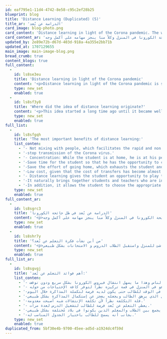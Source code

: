 ```yaml
---
id: eaf795e1-11d4-4742-8e58-c95c2ef28b25
blueprint: blog
title: 'Distance Learning (Duplicated) (5)'
title_ar: 'الدراسة عن بُعد'
card_image: blog-photo.png
card_content: 'Distance learning in light of the Corona pandemic. The world is still suffering from the Corona pandemic that began at the beginning of the year 2020, that is, almost a year ago. We started the pandemic, and we have all spent days and months inside the house, only going out when absolutely necessary. Everything was transferred from study or work to the home, without the need. To go out and mingle with people. I started holding meetings on the Zoom platform and making decisions to continue work normally. We have all already started using the Zoom platform in order to complete the work that suddenly stopped without warning. Even children and teachers began to communicate on the same platform in order to complete the educational curriculum that had been stopped without completion. Even exams were turned into websites launched by schools so that students could enter the websites and the end of the year exams would arrive. Indeed, coexistence has begun, whether for children or adults, in light of the Corona pandemic, at home, and each of us is accomplishing his tasks to the fullest extent'
card_content_ar: 'الدراسة عن بُعد في ظل جائحة الكورونا مازال العالم يعاني من جائحة الكورونا التي بدأت مع بداية عام 2020 أي منذ سنة تقريباً بدأنا الجائحة وقد مر علينا جميعاً أيام وشهور داخل المنزل لا تخرج إلا للضرورة القصوى تحول كل شئ من الدراسة أو العمل إلي المنزل, دون الحاجة للخروج والإختلاط بالناس. بدأت على منصة زووم عمل إجتماعات وأخذ القرارات لتكملة العمل بشكل طبيعي. بدأنا بالفعل جميعاً إستخدام منصة زووم لكي يتم إستكمال العمل الذي توقف فجأة دون سابق إنذار. حتى الأطفال والمعلمين بدأوا بالتواصل على نفس المنصة حتى يتم إستكمال المنهج التعليمي الذي توقف دون استكماله حتى الإمتحانات تحولت إلي المواقع أطلقتها المدارس حتي يتم دخول الطلاب المواقع وحلول إمتحانات نهاية العام. وبالفعل بدأ التعايش سواء للأطفال أو الكبار في ظل جائحة الكورونا في المنزل وكلاً منا ينجز مهامه علي أكمل وجه'
updated_by: 2e89e72b-d67d-403d-918a-4a355e2bb71b
updated_at: 1707129655
main_image: main-image-blog.png
bread_crumb: true
content_blogs: true
full_content:
  -
    id: ls8se3eu
    title: 'Distance learning in light of the Corona pandemic'
    content: '<p>Distance learning in light of the Corona pandemic is still... The world is suffering from the Corona pandemic, which began at the beginning of the year 2020, that is, almost a year ago. We started the pandemic, and we have all spent days and months inside the house, only going out when absolutely necessary, shifting everything from study or work to the home, without the need to go out and mingle with people. I started holding meetings on the Zoom platform and making decisions to continue work normally. We have all already started using the Zoom platform in order to complete the work that suddenly stopped without warning. Even children and teachers began to communicate on the same platform in order to complete the educational curriculum that had been stopped without completion.</p>'
    type: new_set
    enabled: true
  -
    id: ls8sf3y8
    title: 'Where did the idea of distance learning originate?'
    content: '<p>This idea started a long time ago until it became well established for most students who experienced it in one way or another. Therefore, at the beginning of the Corona pandemic, it was not strange that everything was</p>'
    type: new_set
    enabled: true
full_list:
  -
    id: ls8sfgqh
    title: 'The most important benefits of distance learning:'
    list_conten:
      - '- Not mixing with people, which facilitates the rapid and non'
      - '-stop transmission of the Corona virus.'
      - '- Concentration: While the student is at home, he is at his peak due to the availability of all the needs around him.'
      - '-Save time for the student so that he has the opportunity to continue studying during the day.'
      - '-Save the effort of going home, which exhausts the student and makes him unable to complete studying normally.'
      - '-Low cost, given that the cost of transfers has become almost non-existent.'
      - '- Distance learning gives the student an opportunity to play the lesson several times.'
      - '-It naturally brings together students and teachers who are in different countries.'
      - '-In addition, it allows the student to choose the appropriate schedule for him.'
    type: new_set
    enabled: true
full_content_ar:
  -
    id: ls8sgrc3
    title: 'الدراسة عن بُعد في ظل جائحة الكورونا'
    content: '<p>الدراسة عن بُعد في ظل جائحة الكورونا مازال العالم يعاني من جائحة الكورونا التي بدأت مع بداية عام 2020 أي منذ سنة تقريباً بدأنا الجائحة وقد مر علينا جميعاً أيام وشهور داخل المنزل لا تخرج إلا للضرورة القصوى تحول كل شئ من الدراسة أو العمل إلي المنزل, دون الحاجة للخروج والإختلاط بالناس. بدأت على منصة زووم عمل إجتماعات وأخذ القرارات لتكملة العمل بشكل طبيعي. بدأنا بالفعل جميعاً إستخدام منصة زووم لكي يتم إستكمال العمل الذي توقف فجأة دون سابق إنذار. حتى الأطفال والمعلمين بدأوا بالتواصل على نفس المنصة حتى يتم إستكمال المنهج التعليمي الذي توقف دون استكماله حتى الإمتحانات تحولت إلي المواقع أطلقتها المدارس حتي يتم دخول الطلاب المواقع وحلول إمتحانات نهاية العام. وبالفعل بدأ التعايش سواء للأطفال أو الكبار في ظل جائحة الكورونا في المنزل وكلاً منا ينجز مهامه علي أكمل وجه</p>'
    type: new_set
    enabled: true
  -
    id: ls8shr7y
    title: 'من أين نشأت فكرة التعلم عن بُعد؟'
    content: '<p>هذه الفكرة بدأت منذ فترة طويلة حتى أصبحت الفكرة راسخة لمعظم الطلاب الذين مروا بها بشكل أو بآخر. لذلك عند بداية جائحة الكورونا لم يكن غريب أن يتحول كل شئ للمنزل واستقبل الطلاب الدروس و الامتحانات بشكل طبيعي.</p>'
    type: new_set
    enabled: true
full_list_ar:
  -
    id: ls8sgvgj
    title: 'أهم فوائد التعلم عن بُعد:'
    list_conten:
      - '- عدم الإختلاط بالناس وهذا ما يسهل انتقال فيروس الكورونا بشكل سريع ودون توقف'
      - '- التركيز يكون الطالب وهو في المنزل في قمة تركيزه نظراً لتوفر كافة الإحتياجات من حوله.'
      - '-توفير في الوقت للطالب حتى يكون لديه فرصة لتكملة المذاكرة خلال اليوم.'
      - '-توفير المجهود الخروج للمنزل الذي يرهق الطالب ويجعله يعجز عن إستكمال المذاكرة بشكل طبيعي.'
      - '-قلة التكلفة نظراً لأن تكلفة الإنتقالات شبه أصبحت معدومة.'
      - '- يعطي التعلم عن بُعد فرصة للطالب لتشغيل الدرس لعدة مرات.'
      - '-يجمع بين الطلاب والمعلم الذين يكونوا في بلاد مُختلفة بشكل طبيعي.'
      - '-بجانب أنه يسمح للطالب باختيار الجدول المناسب له.'
    type: new_set
    enabled: true
duplicated_from: 5bf30e4b-9700-45ee-ad5d-a1924dc4f59d
---
```

